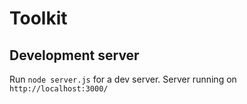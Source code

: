 # Toolkit


## Development server

Run `node server.js` for a dev server. Server running on `http://localhost:3000/`